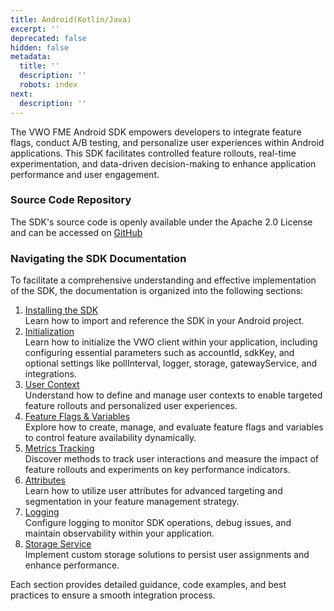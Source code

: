 ```yaml
---
title: Android(Kotlin/Java)
excerpt: ''
deprecated: false
hidden: false
metadata:
  title: ''
  description: ''
  robots: index
next:
  description: ''
---
```

The VWO FME Android SDK empowers developers to integrate feature flags, conduct A/B testing, and personalize user experiences within Android applications. This SDK facilitates controlled feature rollouts, real-time experimentation, and data-driven decision-making to enhance application performance and user engagement.

### Source Code Repository

The SDK's source code is openly available under the Apache 2.0 License and can be accessed on [GitHub](https://github.com/wingify/vwo-fme-android-sdk)

### Navigating the SDK Documentation

To facilitate a comprehensive understanding and effective implementation of the SDK, the documentation is organized into the following sections:

1. [Installing the SDK](doc:fme-android-install)\
   Learn how to import and reference the SDK in your Android project.
2. [Initialization](doc:fme-android-initialization)\
   Learn how to initialize the VWO client within your application, including configuring essential parameters such as accountId, sdkKey, and optional settings like pollInterval, logger, storage, gatewayService, and integrations.
3. [User Context](doc:fme-android-context)\
   Understand how to define and manage user contexts to enable targeted feature rollouts and personalized user experiences.
4. [Feature Flags & Variables](doc:fme-android-flags)\
   Explore how to create, manage, and evaluate feature flags and variables to control feature availability dynamically.
5. [Metrics Tracking](doc:fme-android-metrics)\
   Discover methods to track user interactions and measure the impact of feature rollouts and experiments on key performance indicators.
6. [Attributes](doc:fme-android-attributes)\
   Learn how to utilize user attributes for advanced targeting and segmentation in your feature management strategy.
7. [Logging](doc:fme-android-logging)\
   Configure logging to monitor SDK operations, debug issues, and maintain observability within your application.
8. [Storage Service](doc:fme-android-storage)\
   Implement custom storage solutions to persist user assignments and enhance performance.

Each section provides detailed guidance, code examples, and best practices to ensure a smooth integration process.